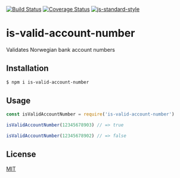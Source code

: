 [![Build Status](https://travis-ci.org/zrrrzzt/is-valid-account-number.svg?branch=master)](https://travis-ci.org/zrrrzzt/is-valid-account-number)
[![Coverage Status](https://coveralls.io/repos/zrrrzzt/is-valid-account-number/badge.svg?branch=master&service=github)](https://coveralls.io/github/zrrrzzt/is-valid-account-number?branch=master)
[![js-standard-style](https://img.shields.io/badge/code%20style-standard-brightgreen.svg?style=flat)](https://github.com/feross/standard)

# is-valid-account-number

Validates Norwegian bank account numbers

## Installation

```sh
$ npm i is-valid-account-number
```

## Usage

```JavaScript
const isValidAccountNumber = require('is-valid-account-number')

isValidAccountNumber(12345678903) // => true

isValidAccountNumber(12345678902) // => false
```

## License

[MIT](LICENSE)